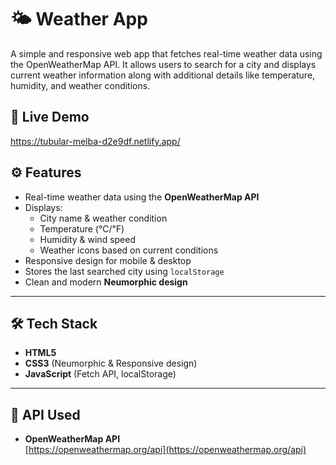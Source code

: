 # 🌤️ Weather App

A simple and responsive web app that fetches real-time weather data using the OpenWeatherMap API. It allows users to search for a city and displays current weather information along with additional details like temperature, humidity, and weather conditions.

## 🔗 Live Demo

https://tubular-melba-d2e9df.netlify.app/

## ⚙️ Features

- Real-time weather data using the **OpenWeatherMap API**
- Displays:
  - City name & weather condition
  - Temperature (℃/℉)
  - Humidity & wind speed
  - Weather icons based on current conditions
- Responsive design for mobile & desktop
- Stores the last searched city using `localStorage`
- Clean and modern **Neumorphic design**

---

## 🛠️ Tech Stack

- **HTML5**
- **CSS3** (Neumorphic & Responsive design)
- **JavaScript** (Fetch API, localStorage)

---

## 🔑 API Used

- **OpenWeatherMap API**  
  [https://openweathermap.org/api](https://openweathermap.org/api)
